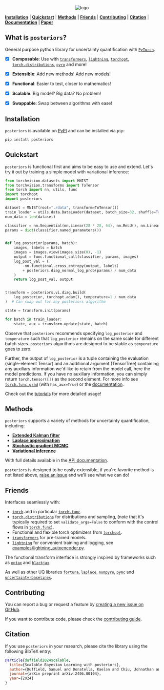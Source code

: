 <div align="center">
<img src="https://storage.googleapis.com/posteriors/logo_with_text.png" alt="logo"></img>
</div>

[**Installation**](#installation)
| [**Quickstart**](#quickstart)
| [**Methods**](#methods)
| [**Friends**](#friends)
| [**Contributing**](#contributing)
| [**Citation**](#citation)
| [**Documentation**](https://normal-computing.github.io/posteriors/)
| [**Paper**](https://arxiv.org/abs/2406.00104)

## What is `posteriors`?

General purpose python library for uncertainty quantification with [`PyTorch`](https://github.com/pytorch/pytorch).

- [x] **Composable**: Use with [`transformers`](https://huggingface.co/docs/transformers/en/index), [`lightning`](https://lightning.ai/), [`torchopt`](https://github.com/metaopt/torchopt), [`torch.distributions`](https://pytorch.org/docs/stable/distributions.html), [`pyro`](https://pyro.ai/) and more!
- [x] **Extensible**: Add new methods! Add new models!
- [x] **Functional**: Easier to test, closer to mathematics!
- [x] **Scalable**: Big model? Big data? No problem!
- [x] **Swappable**: Swap between algorithms with ease!


## Installation

`posteriors` is available on [PyPI](https://pypi.org/project/posteriors/) and can be installed via `pip`:

```bash
pip install posteriors
```

## Quickstart

`posteriors` is functional first and aims to be easy to use and extend. Let's try it out
by training a simple model with variational inference:
```python
from torchvision.datasets import MNIST
from torchvision.transforms import ToTensor
from torch import nn, utils, func
import torchopt
import posteriors

dataset = MNIST(root="./data", transform=ToTensor())
train_loader = utils.data.DataLoader(dataset, batch_size=32, shuffle=True)
num_data = len(dataset)

classifier = nn.Sequential(nn.Linear(28 * 28, 64), nn.ReLU(), nn.Linear(64, 10))
params = dict(classifier.named_parameters())


def log_posterior(params, batch):
    images, labels = batch
    images = images.view(images.size(0), -1)
    output = func.functional_call(classifier, params, images)
    log_post_val = (
        -nn.functional.cross_entropy(output, labels)
        + posteriors.diag_normal_log_prob(params) / num_data
    )
    return log_post_val, output


transform = posteriors.vi.diag.build(
    log_posterior, torchopt.adam(), temperature=1 / num_data
)  # Can swap out for any posteriors algorithm

state = transform.init(params)

for batch in train_loader:
    state, aux = transform.update(state, batch)

```

Observe that `posteriors` recommends specifying `log_posterior` and `temperature` such that 
`log_posterior` remains on the same scale for different batch sizes. `posteriors` 
algorithms are designed to be stable as `temperature` goes to zero.

Further, the output of `log_posterior` is a tuple containing the evaluation 
(single-element Tensor) and an additional argument (TensorTree) containing any 
auxiliary information we'd like to retain from the model call, here the model predictions.
If you have no auxiliary information, you can simply return `torch.tensor([])` as
the second element. For more info see [`torch.func.grad`](https://pytorch.org/docs/stable/generated/torch.func.grad.html) 
(with `has_aux=True`) or the [documentation](https://normal-computing.github.io/posteriors/log_posteriors).

Check out the [tutorials](https://normal-computing.github.io/posteriors/tutorials) for more detailed usage!

## Methods

`posteriors` supports a variety of methods for uncertainty quantification, including:

- [**Extended Kalman filter**](posteriors/ekf/)
- [**Laplace approximation**](posteriors/laplace/)
- [**Stochastic gradient MCMC**](posteriors/sgmcmc/)
- [**Variational inference**](posteriors/vi/)

With full details available in the [API documentation](https://normal-computing.github.io/posteriors/api).

`posteriors` is designed to be easily extensible, if you're favorite method is not listed above,
[raise an issue]((https://github.com/normal-computing/posteriors/issues)) and we'll see what we can do!


## Friends

Interfaces seamlessly with:

- [`torch`](https://github.com/pytorch/pytorch) and in particular [`torch.func`](https://pytorch.org/docs/stable/func.html).
- [`torch.distributions`](https://pytorch.org/docs/stable/distributions.html) for distributions and sampling, (note that it's typically required to set `validate_args=False` to conform with the control flows in [`torch.func`](https://pytorch.org/docs/stable/func.html)).
- Functional and flexible torch optimizers from [`torchopt`](https://github.com/metaopt/torchopt).
- [`transformers`](https://github.com/huggingface/transformers) for pre-trained models.
- [`lightning`](https://github.com/Lightning-AI/lightning) for convenient training and logging, see [examples/lightning_autoencoder.py](examples/lightning_autoencoder.py).

The functional transform interface is strongly inspired by frameworks such as 
[`optax`](https://github.com/google-deepmind/optax) and [`blackjax`](https://github.com/blackjax-devs/blackjax).

As well as other UQ libraries [`fortuna`](https://github.com/awslabs/fortuna),
[`laplace`](https://github.com/aleximmer/Laplace), [`numpyro`](https://github.com/pyro-ppl/numpyro),
[`pymc`](https://github.com/pymc-devs/pymc) and [`uncertainty-baselines`](https://github.com/google/uncertainty-baselines).


## Contributing

You can report a bug or request a feature by [creating a new issue on GitHub](https://github.com/normal-computing/posteriors/issues).


If you want to contribute code, please check the [contributing guide](https://normal-computing.github.io/posteriors/contributing).


## Citation

If you use `posteriors` in your research, please cite the library using the following BibTeX entry:

```bibtex
@article{duffield2024scalable,
  title={Scalable Bayesian Learning with posteriors},
  author={Duffield, Samuel and Donatella, Kaelan and Chiu, Johnathan and Klett, Phoebe and Simpson, Daniel},
  journal={arXiv preprint arXiv:2406.00104},
  year={2024}
}
```